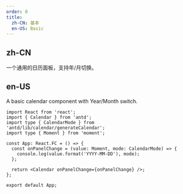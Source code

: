 ```yaml
---
order: 0
title:
  zh-CN: 基本
  en-US: Basic
---
```


## zh-CN

一个通用的日历面板，支持年/月切换。

## en-US

A basic calendar component with Year/Month switch.

```tsx
import React from 'react';
import { Calendar } from 'antd';
import type { CalendarMode } from 'antd/lib/calendar/generateCalendar';
import type { Moment } from 'moment';

const App: React.FC = () => {
  const onPanelChange = (value: Moment, mode: CalendarMode) => {
    console.log(value.format('YYYY-MM-DD'), mode);
  };

  return <Calendar onPanelChange={onPanelChange} />;
};

export default App;
```
